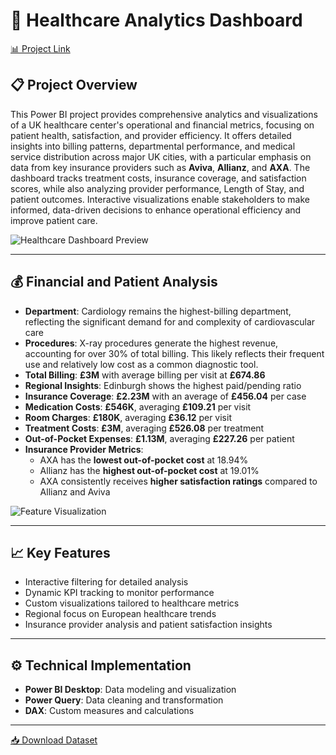 # 🏥 Healthcare Analytics Dashboard
[📊 Project Link](https://app.powerbi.com/groups/me/reports/f645a38f-eae6-4f2c-9b15-e365531dae3b?ctid=2f057da9-71e5-4402-9d02-954621afa5a6&pbi_source=linkShare&bookmarkGuid=aa7c1ef8-bf1d-4d35-aa41-16f8a9b8f128)
## 📋 Project Overview  
This Power BI project provides comprehensive analytics and visualizations of a UK healthcare center's operational and financial metrics, focusing on patient health, satisfaction, and provider efficiency. It offers detailed insights into billing patterns, departmental performance, and medical service distribution across major UK cities, with a particular emphasis on data from key insurance providers such as **Aviva**, **Allianz**, and **AXA**. The dashboard tracks treatment costs, insurance coverage, and satisfaction scores, while also analyzing provider performance, Length of Stay, and patient outcomes. Interactive visualizations enable stakeholders to make informed, data-driven decisions to enhance operational efficiency and improve patient care.  

![Healthcare Dashboard Preview](https://github.com/user-attachments/assets/40ed15a0-6de0-42db-913c-8ffd05f22b5d)

---
## 💰 Financial and Patient Analysis 
- **Department**: Cardiology remains the highest-billing department, reflecting the significant demand for and complexity of cardiovascular care
- **Procedures**: X-ray procedures generate the highest revenue, accounting for over 30% of total billing. This likely reflects their frequent use and relatively low cost as a common diagnostic tool.
- **Total Billing**: **£3M** with average billing per visit at **£674.86**  
- **Regional Insights**: Edinburgh shows the highest paid/pending ratio  
- **Insurance Coverage**: **£2.23M** with an average of **£456.04** per case 
- **Medication Costs**: **£546K**, averaging **£109.21**  per visit
- **Room Charges**: **£180K**, averaging **£36.12** per visit 
- **Treatment Costs**: **£3M**, averaging **£526.08** per treatment 
- **Out-of-Pocket Expenses**: **£1.13M**, averaging **£227.26** per patient
- **Insurance Provider Metrics**:  
  - AXA has the **lowest out-of-pocket cost** at 18.94%  
  - Allianz has the **highest out-of-pocket cost** at 19.01%  
  - AXA consistently receives **higher satisfaction ratings** compared to Allianz and Aviva  

![Feature Visualization](https://github.com/user-attachments/assets/d33f42e5-4e34-4f20-a404-5c90e6f218cb)

---
## 📈 Key Features  
- Interactive filtering for detailed analysis  
- Dynamic KPI tracking to monitor performance  
- Custom visualizations tailored to healthcare metrics  
- Regional focus on European healthcare trends  
- Insurance provider analysis and patient satisfaction insights  

---

## ⚙️ Technical Implementation  
- **Power BI Desktop**: Data modeling and visualization  
- **Power Query**: Data cleaning and transformation  
- **DAX**: Custom measures and calculations

---
[📥 Download Dataset](https://drive.google.com/file/d/1EtNAUvnmik4yBdFy1_mvFMm3mV83eExQ/view)
